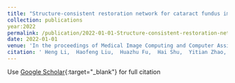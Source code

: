 ```yaml
---
title: "Structure-consistent restoration network for cataract fundus image enhancement"
collection: publications
year:2022
permalink: /publication/2022-01-01-Structure-consistent-restoration-network-for-cataract-fundus-image-enhancement
date: 2022-01-01
venue: 'In the proceedings of Medical Image Computing and Computer Assisted Intervention--MICCAI 2022: 25th International Conference, Singapore, September 18--22, 2022, Proceedings, Part II'
citation: ' Heng Li,  Haofeng Liu,  Huazhu Fu,  Hai Shu,  Yitian Zhao,  Xiaoling Luo,  <b>Yan Hu</b>,  Jiang Liu, &quot;Structure-consistent restoration network for cataract fundus image enhancement.&quot; In the proceedings of Medical Image Computing and Computer Assisted Intervention--MICCAI 2022: 25th International Conference, Singapore, September 18--22, 2022, Proceedings, Part II, 2022.'
---
```

Use [Google Scholar](https://scholar.google.com/scholar?q=Structure+consistent+restoration+network+for+cataract+fundus+image+enhancement){:target="_blank"} for full citation